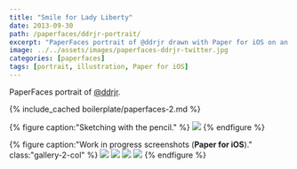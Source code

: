 ```yaml
---
title: "Smile for Lady Liberty"
date: 2013-09-30
path: /paperfaces/ddrjr-portrait/
excerpt: "PaperFaces portrait of @ddrjr drawn with Paper for iOS on an iPad."
image: ../../assets/images/paperfaces-ddrjr-twitter.jpg
categories: [paperfaces]
tags: [portrait, illustration, Paper for iOS]
---
```


PaperFaces portrait of <a href="https://twitter.com/ddrjr">@ddrjr</a>.

{% include_cached boilerplate/paperfaces-2.md %}

{% figure caption:"Sketching with the pencil." %}
[![](../../assets/images/paperfaces-ddrjr-process-1-750.jpg)](../../assets/images/paperfaces-ddrjr-process-1-lg.jpg)
{% endfigure %}

{% figure caption:"Work in progress screenshots (**Paper for iOS**)." class:"gallery-2-col" %}
[![](../../assets/images/paperfaces-ddrjr-process-2-600.jpg)](../../assets/images/paperfaces-ddrjr-process-2-lg.jpg)
[![](../../assets/images/paperfaces-ddrjr-process-3-600.jpg)](../../assets/images/paperfaces-ddrjr-process-3-lg.jpg)
[![](../../assets/images/paperfaces-ddrjr-process-4-600.jpg)](../../assets/images/paperfaces-ddrjr-process-4-lg.jpg)
[![](../../assets/images/paperfaces-ddrjr-process-5-600.jpg)](../../assets/images/paperfaces-ddrjr-process-5-lg.jpg)
{% endfigure %}
